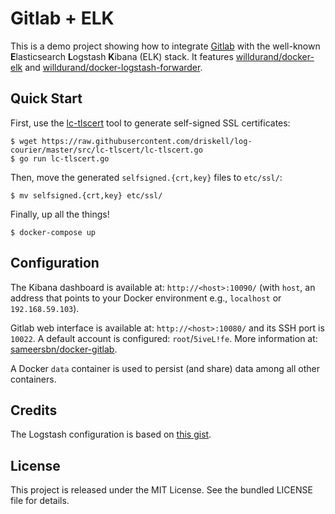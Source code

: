 Gitlab + ELK
============

This is a demo project showing how to integrate
[Gitlab](https://about.gitlab.com/) with the well-known **E**lasticsearch
**L**ogstash **K**ibana (ELK) stack. It features
[willdurand/docker-elk](https://github.com/willdurand/docker-elk) and
[willdurand/docker-logstash-forwarder](https://github.com/willdurand/docker-logstash-forwarder).

Quick Start
-----------

First, use the
[lc-tlscert](https://github.com/driskell/log-courier/blob/master/src/lc-tlscert/lc-tlscert.go)
tool to generate self-signed SSL certificates:

```
$ wget https://raw.githubusercontent.com/driskell/log-courier/master/src/lc-tlscert/lc-tlscert.go
$ go run lc-tlscert.go
```

Then, move the generated `selfsigned.{crt,key}` files to `etc/ssl/`:

```
$ mv selfsigned.{crt,key} etc/ssl/
```

Finally, up all the things!

```
$ docker-compose up
```


Configuration
-------------

The Kibana dashboard is available at: `http://<host>:10090/` (with `host`, an
address that points to your Docker environment e.g., `localhost` or
`192.168.59.103`).

Gitlab web interface is available at: `http://<host>:10080/` and its SSH port is
`10022`. A default account is configured: `root`/`5iveL!fe`. More information
at: [sameersbn/docker-gitlab](https://github.com/sameersbn/docker-gitlab).

A Docker `data` container is used to persist (and share) data among all other
containers.


Credits
-------

The Logstash configuration is based on [this
gist](https://gist.github.com/jerrac/d19e49e77819ef82de6e).


License
-------

This project is released under the MIT License. See the bundled LICENSE file for
details.
